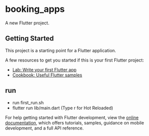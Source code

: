 # booking_apps

A new Flutter project.

## Getting Started

This project is a starting point for a Flutter application.

A few resources to get you started if this is your first Flutter project:

- [Lab: Write your first Flutter app](https://docs.flutter.dev/get-started/codelab)
- [Cookbook: Useful Flutter samples](https://docs.flutter.dev/cookbook)

## run 

- run first_run.sh
- flutter run lib/main.dart (Type r for Hot Reloaded)

For help getting started with Flutter development, view the
[online documentation](https://docs.flutter.dev/), which offers tutorials,
samples, guidance on mobile development, and a full API reference.
